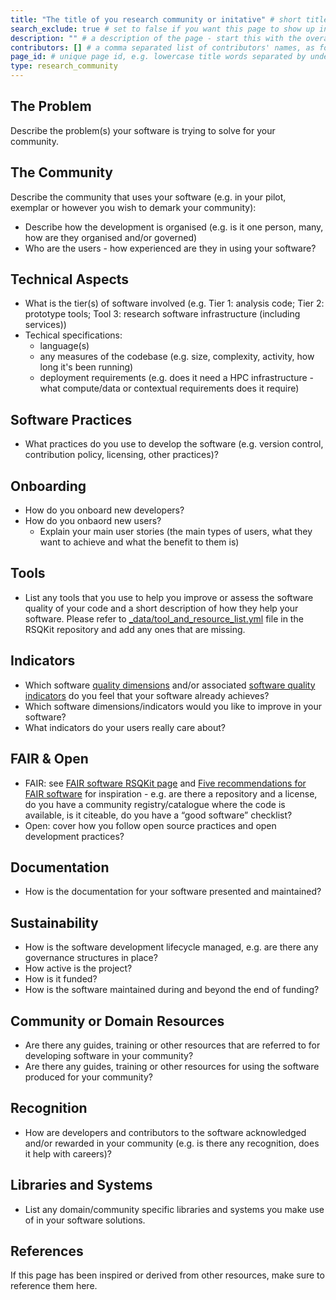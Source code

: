 ```yaml
---
title: "The title of you research community or initative" # short title
search_exclude: true # set to false if you want this page to show up in search results
description: "" # a description of the page - start this with the overall area under which the community sits e.g. 'Physics & astronomy -', 'Biomedical sciences -', 'Social sciences & humanities -', 'Life sciences -', 'Environmental science -' or other if those do not encompass the more specific community you are addressing
contributors: [] # a comma separated list of contributors' names, as found in _data/CONTRIBUTORS.yml
page_id: # unique page id, e.g. lowercase title words separated by underscore(s) - for example page_id of 'ELIXIR' page could be elixir
type: research_community
---
```


<!-- Please keep all sections and fill them in. If this is not possible for any reason - you may remove them (you might need to explain to the Editorial Board in your pull request why certain sections are not present). The text describing what is needed in the sections can be removed. This comment can be deleted in your final page. -->

<!-- Once you have completed your research community entry - please add it to _data/sidebars/main.yml under the research communities entry in alphabetical order. This comment can be deleted in your final page. -->


## The Problem <!-- do not delete this heading and write your text below it -->

Describe the problem(s) your software is trying to solve for your community.


## The Community <!-- do not delete this heading and write your text below it -->

Describe the community that uses your software (e.g. in your pilot, exemplar or however you wish to demark your community):

- Describe how the development is organised (e.g. is it one person, many, how are they organised and/or governed)
- Who are the users - how experienced are they in using your software?

## Technical Aspects <!-- do not delete this heading and write your text below it -->

- What is the tier(s) of software involved (e.g. Tier 1: analysis code; Tier 2: prototype tools; Tool 3: research software infrastructure (including services))
- Techical specifications:
   - language(s)
   - any measures of the codebase (e.g. size, complexity, activity, how long it's been running)
   - deployment requirements (e.g. does it need a HPC infrastructure - what compute/data or contextual requirements does it require)

## Software Practices <!-- do not delete this heading and write your text below it -->

- What practices do you use to develop the software (e.g. version control, contribution policy, licensing, other practices)?

## Onboarding <!-- do not delete this heading and write your text below it -->

- How do you onboard new developers?
- How do you onbaord new users?
   - Explain your main user stories (the main types of users, what they want to achieve and what the benefit to them is) 

## Tools <!-- do not delete this heading and write your text below it -->

- List any tools that you use to help you improve or assess the software quality of your code and a short description of how they help your software. Please refer to [_data/tool_and_resource_list.yml](https://github.com/EVERSE-ResearchSoftware/RSQKit/blob/main/_data/tool_and_resource_list.yml) file in the RSQKit repository and add any ones that are missing.

## Indicators <!-- do not delete this heading and write your text below it -->

- Which software [quality dimensions](https://github.com/EVERSE-ResearchSoftware/RSQKit/blob/main/_data/quality_dimensions.yml) and/or associated [software quality indicators](https://github.com/EVERSE-ResearchSoftware/RSQKit/blob/main/_data/quality_indicators.yml) do you feel that your software already achieves?
- Which software dimensions/indicators would you like to improve in your software?
- What indicators do your users really care about?

## FAIR & Open <!-- do not delete this heading and write your text below it -->

 - FAIR: see [FAIR software RSQKit page](https://everse.software/RSQKit/fair_rs) and [Five recommendations for FAIR software](https://fair-software.eu/) for inspiration - e.g. are there a repository and a license, do you have a community registry/catalogue where the code is available, is it citeable, do you have a “good software” checklist?
 - Open: cover how you follow open source practices and open development practices?

## Documentation <!-- do not delete this heading and write your text below it -->

 - How is the documentation for your software presented and maintained?

## Sustainability <!-- do not delete this heading and write your text below it -->

- How is the software development lifecycle managed, e.g. are there any governance structures in place?
- How active is the project? 
- How is it funded?
- How is the software maintained during and beyond the end of funding?

## Community or Domain Resources <!-- do not delete this heading and write your text below it -->

- Are there any guides, training or other resources that are referred to for developing software in your community?
- Are there any guides, training or other resources for using the software produced for your community?

## Recognition <!-- do not delete this heading and write your text below it -->

- How are developers and contributors to the software acknowledged and/or rewarded in your community (e.g. is there any recognition, does it help with careers)?

## Libraries and Systems <!-- do not delete this heading and write your text below it -->

- List any domain/community specific libraries and systems you make use of in your software solutions.


## References <!-- do not delete this heading and write your text below it -->

If this page has been inspired or derived from other resources, make sure to reference them here.


